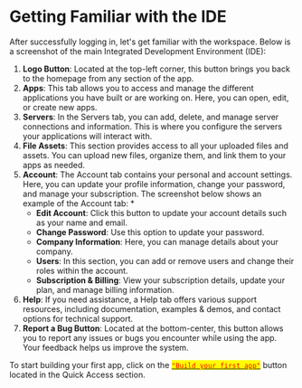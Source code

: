 # Getting Familiar with the IDE

After successfully logging in, let's get familiar with the workspace. Below is a screenshot of the main Integrated Development Environment (IDE):

1. **Logo Button**: Located at the top-left corner, this button brings you back to the homepage from any section of the app.
2. **Apps**: This tab allows you to access and manage the different applications you have built or are working on. Here, you can open, edit, or create new apps.
3. **Servers**: In the Servers tab, you can add, delete, and manage server connections and information. This is where you configure the servers your applications will interact with.
4. **File Assets**: This section provides access to all your uploaded files and assets. You can upload new files, organize them, and link them to your apps as needed.
5. **Account**: The Account tab contains your personal and account settings. Here, you can update your profile information, change your password, and manage your subscription. The screenshot below shows an example of the Account tab:
   *
   * **Edit Account**: Click this button to update your account details such as your name and email.
   * **Change Password**: Use this option to update your password.
   * **Company Information**: Here, you can manage details about your company.
   * **Users**: In this section, you can add or remove users and change their roles within the account.
   * **Subscription & Billing**: View your subscription details, update your plan, and manage billing information.
6.  **Help**: If you need assistance, a Help tab offers various support resources, including documentation, examples & demos, and contact options for technical support.
7. **Report a Bug Button**: Located at the bottom-center, this button allows you to report any issues or bugs you encounter while using the app. Your feedback helps us improve the system.

To start building your first app, click on the [<mark style="color:red;">`"Build your first app"`</mark>](first-app/README.md) button located in the Quick Access section.
